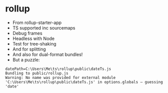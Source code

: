 # rollup

- From rollup-starter-app
- TS supported inc sourcemaps
- Debug frames
- Headless with Node
- Test for tree-shaking
- And for splitting
- And also for dual-format bundles!
- But a puzzle: 
```
datePath=C:\Users\Me\ts\rollup\public\dateTs.js
Bundling to public/rollup.js
Warning: No name was provided for external module 'C:\Users\Me\ts\rollup\public\dateTs.js' in options.globals – guessing 'date'
```
 